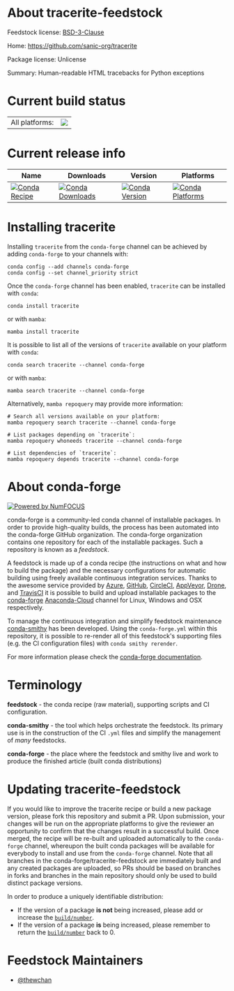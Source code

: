About tracerite-feedstock
=========================

Feedstock license: [BSD-3-Clause](https://github.com/conda-forge/tracerite-feedstock/blob/main/LICENSE.txt)

Home: https://github.com/sanic-org/tracerite

Package license: Unlicense

Summary: Human-readable HTML tracebacks for Python exceptions

Current build status
====================


<table><tr><td>All platforms:</td>
    <td>
      <a href="https://dev.azure.com/conda-forge/feedstock-builds/_build/latest?definitionId=19893&branchName=main">
        <img src="https://dev.azure.com/conda-forge/feedstock-builds/_apis/build/status/tracerite-feedstock?branchName=main">
      </a>
    </td>
  </tr>
</table>

Current release info
====================

| Name | Downloads | Version | Platforms |
| --- | --- | --- | --- |
| [![Conda Recipe](https://img.shields.io/badge/recipe-tracerite-green.svg)](https://anaconda.org/conda-forge/tracerite) | [![Conda Downloads](https://img.shields.io/conda/dn/conda-forge/tracerite.svg)](https://anaconda.org/conda-forge/tracerite) | [![Conda Version](https://img.shields.io/conda/vn/conda-forge/tracerite.svg)](https://anaconda.org/conda-forge/tracerite) | [![Conda Platforms](https://img.shields.io/conda/pn/conda-forge/tracerite.svg)](https://anaconda.org/conda-forge/tracerite) |

Installing tracerite
====================

Installing `tracerite` from the `conda-forge` channel can be achieved by adding `conda-forge` to your channels with:

```
conda config --add channels conda-forge
conda config --set channel_priority strict
```

Once the `conda-forge` channel has been enabled, `tracerite` can be installed with `conda`:

```
conda install tracerite
```

or with `mamba`:

```
mamba install tracerite
```

It is possible to list all of the versions of `tracerite` available on your platform with `conda`:

```
conda search tracerite --channel conda-forge
```

or with `mamba`:

```
mamba search tracerite --channel conda-forge
```

Alternatively, `mamba repoquery` may provide more information:

```
# Search all versions available on your platform:
mamba repoquery search tracerite --channel conda-forge

# List packages depending on `tracerite`:
mamba repoquery whoneeds tracerite --channel conda-forge

# List dependencies of `tracerite`:
mamba repoquery depends tracerite --channel conda-forge
```


About conda-forge
=================

[![Powered by
NumFOCUS](https://img.shields.io/badge/powered%20by-NumFOCUS-orange.svg?style=flat&colorA=E1523D&colorB=007D8A)](https://numfocus.org)

conda-forge is a community-led conda channel of installable packages.
In order to provide high-quality builds, the process has been automated into the
conda-forge GitHub organization. The conda-forge organization contains one repository
for each of the installable packages. Such a repository is known as a *feedstock*.

A feedstock is made up of a conda recipe (the instructions on what and how to build
the package) and the necessary configurations for automatic building using freely
available continuous integration services. Thanks to the awesome service provided by
[Azure](https://azure.microsoft.com/en-us/services/devops/), [GitHub](https://github.com/),
[CircleCI](https://circleci.com/), [AppVeyor](https://www.appveyor.com/),
[Drone](https://cloud.drone.io/welcome), and [TravisCI](https://travis-ci.com/)
it is possible to build and upload installable packages to the
[conda-forge](https://anaconda.org/conda-forge) [Anaconda-Cloud](https://anaconda.org/)
channel for Linux, Windows and OSX respectively.

To manage the continuous integration and simplify feedstock maintenance
[conda-smithy](https://github.com/conda-forge/conda-smithy) has been developed.
Using the ``conda-forge.yml`` within this repository, it is possible to re-render all of
this feedstock's supporting files (e.g. the CI configuration files) with ``conda smithy rerender``.

For more information please check the [conda-forge documentation](https://conda-forge.org/docs/).

Terminology
===========

**feedstock** - the conda recipe (raw material), supporting scripts and CI configuration.

**conda-smithy** - the tool which helps orchestrate the feedstock.
                   Its primary use is in the construction of the CI ``.yml`` files
                   and simplify the management of *many* feedstocks.

**conda-forge** - the place where the feedstock and smithy live and work to
                  produce the finished article (built conda distributions)


Updating tracerite-feedstock
============================

If you would like to improve the tracerite recipe or build a new
package version, please fork this repository and submit a PR. Upon submission,
your changes will be run on the appropriate platforms to give the reviewer an
opportunity to confirm that the changes result in a successful build. Once
merged, the recipe will be re-built and uploaded automatically to the
`conda-forge` channel, whereupon the built conda packages will be available for
everybody to install and use from the `conda-forge` channel.
Note that all branches in the conda-forge/tracerite-feedstock are
immediately built and any created packages are uploaded, so PRs should be based
on branches in forks and branches in the main repository should only be used to
build distinct package versions.

In order to produce a uniquely identifiable distribution:
 * If the version of a package **is not** being increased, please add or increase
   the [``build/number``](https://docs.conda.io/projects/conda-build/en/latest/resources/define-metadata.html#build-number-and-string).
 * If the version of a package **is** being increased, please remember to return
   the [``build/number``](https://docs.conda.io/projects/conda-build/en/latest/resources/define-metadata.html#build-number-and-string)
   back to 0.

Feedstock Maintainers
=====================

* [@thewchan](https://github.com/thewchan/)

